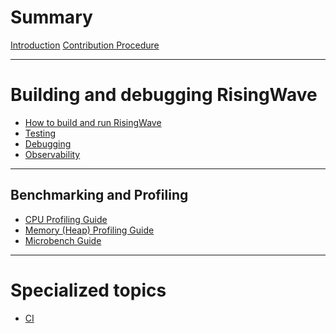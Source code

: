 # Summary

[Introduction](./intro.md)
[Contribution Procedure](./contribution.md)

---

# Building and debugging RisingWave

- [How to build and run RisingWave](./building/intro.md)
- [Testing](./tests/intro.md)
- [Debugging](./debugging.md)
- [Observability](./observability.md)

---

## Benchmarking and Profiling

- [CPU Profiling Guide](./benchmark-and-profile/cpu-profiling.md)
- [Memory (Heap) Profiling Guide](./benchmark-and-profile/memory-profiling.md)
- [Microbench Guide](./benchmark-and-profile/microbenchmarks.md)

---

# Specialized topics

- [CI](./ci.md)

<!--

TODO:

- [RiseDev](./risedev.md)
- [Error Handling](./error-handling.md)
- [Develop Connector]()
    - [Connector e2e tests]()
    - [integration tests]()
- [Compile time]()
    - [Crate organization]()
    - [Optimize for compile time]()
- [Adding dependencies]

